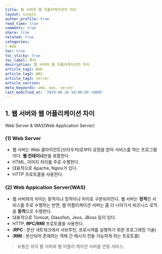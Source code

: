 ```yaml
---
title: 웹 서버와 웹 어플리케이션의 차이
layout: single
author_profile: true
read_time: true
comments: true
share: true
related: true
categories:
- Web
toc: true
toc_sticky: true
toc_label: 목차
description: 웹 서버와 웹 어플리케이션의 차이
article_tag1: Web
article_tag2: WAS
article_tag3: server
article_section:  
meta_keywords: web, was, server
last_modified_at: '2019-06-26 10:00:00 +0800'
---
```



## 1. 웹 서버와 웹 어플리케이션 차이
Web Server & WAS(Web Application Server)

### (1) Web Server
- 웹 서버는 Web 클라이언트(브라우저)로부터 요청을 받아 서비스를 하는 프로그램이다. **웹 컨테이너**만을 포함한다. 
- HTML, 이미지 처리를 주로 수행한다.
- 대표적으로 Apache, Nginx가 있다.
- HTTP 프로토콜을 사용한다.

### (2) Web Appication Server(WAS)
- 웹 서버와의 차이는 동적이냐 정적이냐 차이로 구분되어진다. 웹 서버는 **정적**인 서비스를 주로 수행하는 반면, 웹 어플리케이션 서버는 좀 더 나아가서 비즈니스 로직을 **동적**으로 수행한다. 
- 대표적으로 Tomcat, Glassfish, Jeus, JBoss 등이 있다.
- HTTP, **RPC/RMI** 프로토콜을 사용한다.
- (**RPC** : 분산 네트워크에서 서브루틴, 프로시져를 실행하기 위한 프로그래밍 기술)
- (**RMI** : 분산되어 존재하는 객체 간 메시지 전을 가능하게 하는 프로토콜)

> 보통은 위의 웹 서버와 웹 어플리 케이션 서버를 연동 서비스.